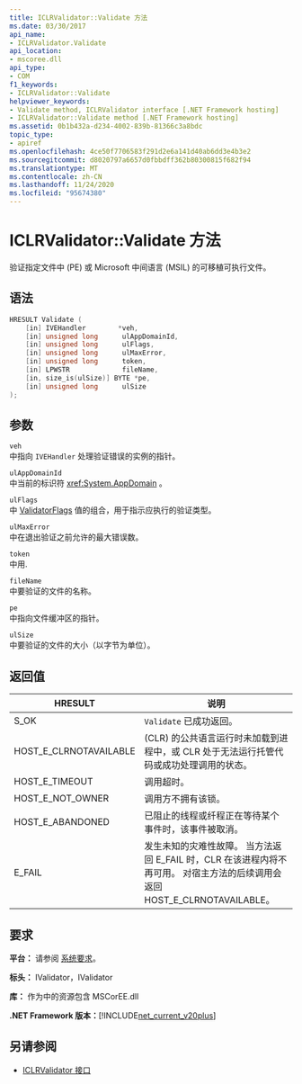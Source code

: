 ```yaml
---
title: ICLRValidator::Validate 方法
ms.date: 03/30/2017
api_name:
- ICLRValidator.Validate
api_location:
- mscoree.dll
api_type:
- COM
f1_keywords:
- ICLRValidator::Validate
helpviewer_keywords:
- Validate method, ICLRValidator interface [.NET Framework hosting]
- ICLRValidator::Validate method [.NET Framework hosting]
ms.assetid: 0b1b432a-d234-4002-839b-81366c3a8bdc
topic_type:
- apiref
ms.openlocfilehash: 4ce50f7706583f291d2e6a141d40ab6dd3e4b3e2
ms.sourcegitcommit: d8020797a6657d0fbbdff362b80300815f682f94
ms.translationtype: MT
ms.contentlocale: zh-CN
ms.lasthandoff: 11/24/2020
ms.locfileid: "95674380"
---
```

# <a name="iclrvalidatorvalidate-method"></a>ICLRValidator::Validate 方法

验证指定文件中 (PE) 或 Microsoft 中间语言 (MSIL) 的可移植可执行文件。  
  
## <a name="syntax"></a>语法  
  
```cpp  
HRESULT Validate (  
    [in] IVEHandler        *veh,  
    [in] unsigned long      ulAppDomainId,  
    [in] unsigned long      ulFlags,  
    [in] unsigned long      ulMaxError,  
    [in] unsigned long      token,  
    [in] LPWSTR             fileName,  
    [in, size_is(ulSize)] BYTE *pe,  
    [in] unsigned long      ulSize  
);
```  
  
## <a name="parameters"></a>参数  

 `veh`  
 中指向 `IVEHandler` 处理验证错误的实例的指针。  
  
 `ulAppDomainId`  
 中当前的标识符 <xref:System.AppDomain> 。  
  
 `ulFlags`  
 中 [ValidatorFlags](validatorflags-enumeration.md) 值的组合，用于指示应执行的验证类型。  
  
 `ulMaxError`  
 中在退出验证之前允许的最大错误数。  
  
 `token`  
 中用.  
  
 `fileName`  
 中要验证的文件的名称。  
  
 `pe`  
 中指向文件缓冲区的指针。  
  
 `ulSize`  
 中要验证的文件的大小（以字节为单位）。  
  
## <a name="return-value"></a>返回值  
  
|HRESULT|说明|  
|-------------|-----------------|  
|S_OK|`Validate` 已成功返回。|  
|HOST_E_CLRNOTAVAILABLE| (CLR) 的公共语言运行时未加载到进程中，或 CLR 处于无法运行托管代码或成功处理调用的状态。|  
|HOST_E_TIMEOUT|调用超时。|  
|HOST_E_NOT_OWNER|调用方不拥有该锁。|  
|HOST_E_ABANDONED|已阻止的线程或纤程正在等待某个事件时，该事件被取消。|  
|E_FAIL|发生未知的灾难性故障。 当方法返回 E_FAIL 时，CLR 在该进程内将不再可用。 对宿主方法的后续调用会返回 HOST_E_CLRNOTAVAILABLE。|  
  
## <a name="requirements"></a>要求  

 **平台：** 请参阅 [系统要求](../../get-started/system-requirements.md)。  
  
 **标头：** IValidator，IValidator  
  
 **库：** 作为中的资源包含 MSCorEE.dll  
  
 **.NET Framework 版本：**[!INCLUDE[net_current_v20plus](../../../../includes/net-current-v20plus-md.md)]  
  
## <a name="see-also"></a>另请参阅

- [ICLRValidator 接口](iclrvalidator-interface.md)
